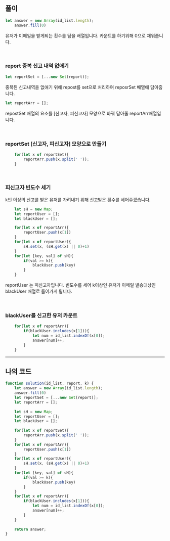 
## 풀이


```js
let answer = new Array(id_list.length);
    answer.fill(0)
```
유저가 이메일을 받게되는 횟수를 담을 배열입니다. 카운트를 하기위해 0으로 채워줍니다.

</br>

### report 중복 신고 내역 없애기

```js
let reportSet = [...new Set(report)];
```
중복된 신고내역을 없애기 위해 repost를 set으로 처리하여 reposrSet 배열에 담아줍니다.


```js
let reportArr = [];
```
repostSet 배열의 요소를 [신고자, 피신고자] 모양으로 바꿔 담아줄 reportArr배열입니다.

</br>

### reportSet [신고자, 피신고자] 모양으로 만들기
```js
    for(let x of reportSet){
        reportArr.push(x.split(' '));
    }    
```

</br>

### 피신고자 빈도수 세기
k번 이상의 신고를 받은 유저를 가려내기 위해 신고받은 횟수를 세어주겠습니다.

```js
    let sH = new Map;
    let reportUser = [];
    let blackUser = [];

    for(let x of reportArr){
        reportUser.push(x[1])
    }
    for(let x of reportUser){
        sH.set(x, (sH.get(x) || 0)+1)
    }
    for(let [key, val] of sH){
        if(val >= k){
            blackUser.push(key)
        }
    }
```
reportUser 는 피신고자입니다. 빈도수를 세어 k이상인 유저가 이메일 발송대상인 blackUser 배열로 들어가게 됩니다.

</br>

### blackUser를 신고한 유저 카운트
```js
    for(let x of reportArr){
        if(blackUser.includes(x[1])){
            let num = id_list.indexOf(x[0]);
            answer[num]++;
        }
    }
```

---

## 나의 코드
```js
function solution(id_list, report, k) {
    let answer = new Array(id_list.length);
    answer.fill(0)
    let reportSet = [...new Set(report)];
    let reportArr = [];
    
    let sH = new Map;
    let reportUser = [];
    let blackUser = [];
    
    for(let x of reportSet){
        reportArr.push(x.split(' '));
    }    
    for(let x of reportArr){
        reportUser.push(x[1])
    }    
    for(let x of reportUser){
        sH.set(x, (sH.get(x) || 0)+1)
    }    
    for(let [key, val] of sH){
        if(val >= k){
            blackUser.push(key)
        }
    }
    for(let x of reportArr){
        if(blackUser.includes(x[1])){
            let num = id_list.indexOf(x[0]);
            answer[num]++;
        }
    }
    
    return answer;
}
```
